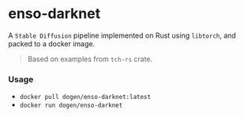 # enso-darknet

A `Stable Diffusion` pipeline implemented on Rust using `libtorch`, and packed to a docker image.

> Based on examples from `tch-rs` crate.

### Usage

* `docker pull dogen/enso-darknet:latest`
* `docker run dogen/enso-darknet`
